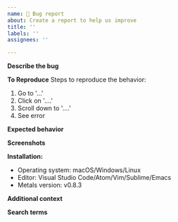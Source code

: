 ```yaml
---
name: 🐛 Bug report
about: Create a report to help us improve
title: ''
labels: ''
assignees: ''

---
```


**Describe the bug**
<!-- A clear and concise description of what the bug is. -->

**To Reproduce**
Steps to reproduce the behavior:
1. Go to '...'
2. Click on '....'
3. Scroll down to '....'
4. See error

**Expected behavior**
<!-- A clear and concise description of what you expected to happen. -->

**Screenshots**
<!-- If applicable, add screenshots to help explain your problem. -->

**Installation:**
- Operating system: macOS/Windows/Linux
- Editor: Visual Studio Code/Atom/Vim/Sublime/Emacs
- Metals version: v0.8.3

**Additional context**
<!-- Add any other context about the problem here. -->

**Search terms**
<!-- Help other people discover your feature request by writing words they might search for. -->

